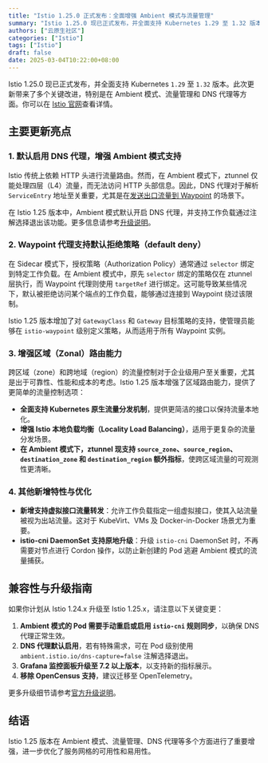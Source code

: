 ```yaml
---
title: "Istio 1.25.0 正式发布：全面增强 Ambient 模式与流量管理"
summary: "Istio 1.25.0 现已正式发布，并全面支持 Kubernetes 1.29 至 1.32 版本。此次更新带来了多个关键改进，特别是在 Ambient 模式、流量管理和 DNS 代理等方面。"
authors: ["云原生社区"]
categories: ["Istio"]
tags: ["Istio"]
draft: false
date: 2025-03-04T10:22:00+08:00
---
```


Istio 1.25.0 现已正式发布，并全面支持 Kubernetes `1.29` 至 `1.32` 版本。此次更新带来了多个关键改进，特别是在 Ambient 模式、流量管理和 DNS 代理等方面。你可以在 [Istio 官网](https://istio.io/latest/news/releases/1.25.x/announcing-1.25/)查看详情。

## 主要更新亮点

### 1. 默认启用 DNS 代理，增强 Ambient 模式支持

Istio 传统上依赖 HTTP 头进行流量路由。然而，在 Ambient 模式下，ztunnel 仅能处理四层（L4）流量，而无法访问 HTTP 头部信息。因此，DNS 代理对于解析 `ServiceEntry` 地址至关重要，尤其是在[发送出口流量到 Waypoint](https://github.com/istio/istio/wiki/Troubleshooting-Istio-Ambient#scenario-ztunnel-is-not-sending-egress-traffic-to-waypoints) 的场景下。

在 Istio 1.25 版本中，Ambient 模式默认开启 DNS 代理，并支持工作负载通过注解选择退出该功能。更多信息请参考[升级说明](https://istio.io/latest/news/releases/1.25.x/announcing-1.25/upgrade-notes/#ambient-mode-dns-capture-on-by-default)。

### 2. Waypoint 代理支持默认拒绝策略（default deny）

在 Sidecar 模式下，授权策略（Authorization Policy）通常通过 `selector` 绑定到特定工作负载。在 Ambient 模式中，原先 `selector` 绑定的策略仅在 ztunnel 层执行，而 Waypoint 代理则使用 `targetRef` 进行绑定。这可能导致某些情况下，默认被拒绝访问某个端点的工作负载，能够通过连接到 Waypoint 绕过该限制。

Istio 1.25 版本增加了对 `GatewayClass` 和 `Gateway` 目标策略的支持，使管理员能够在 `istio-waypoint` 级别定义策略，从而适用于所有 Waypoint 实例。

### 3. 增强区域（Zonal）路由能力

跨区域（zone）和跨地域（region）的流量控制对于企业级用户至关重要，尤其是出于可靠性、性能和成本的考虑。Istio 1.25 版本增强了区域路由能力，提供了更简单的流量控制选项：

- **全面支持 Kubernetes 原生流量分发机制**，提供更简洁的接口以保持流量本地化。
- **增强 Istio 本地负载均衡（Locality Load Balancing）**，适用于更复杂的流量分发场景。
- **在 Ambient 模式下，ztunnel 现支持 `source_zone`、`source_region`、`destination_zone` 和 `destination_region` 额外指标**，使跨区域流量的可观测性更清晰。

### 4. 其他新增特性与优化

- **新增支持虚拟接口流量转发**：允许工作负载指定一组虚拟接口，使其入站流量被视为出站流量。这对于 KubeVirt、VMs 及 Docker-in-Docker 场景尤为重要。
- **istio-cni DaemonSet 支持原地升级**：升级 `istio-cni` DaemonSet 时，不再需要对节点进行 Cordon 操作，以防止新创建的 Pod 逃避 Ambient 模式的流量捕获。

## 兼容性与升级指南

如果你计划从 Istio 1.24.x 升级至 Istio 1.25.x，请注意以下关键变更：

1. **Ambient 模式的 Pod 需要手动重启或启用 `istio-cni` 规则同步**，以确保 DNS 代理正常生效。
2. **DNS 代理默认启用**，若有特殊需求，可在 Pod 级别使用 `ambient.istio.io/dns-capture=false` 注解选择退出。
3. **Grafana 监控面板升级至 7.2 以上版本**，以支持新的指标展示。
4. **移除 OpenCensus 支持**，建议迁移至 OpenTelemetry。

更多升级细节请参考[官方升级说明](https://istio.io/latest/news/releases/1.25.x/announcing-1.25/upgrade-notes/)。

## 结语

Istio 1.25 版本在 Ambient 模式、流量管理、DNS 代理等多个方面进行了重要增强，进一步优化了服务网格的可用性和易用性。
